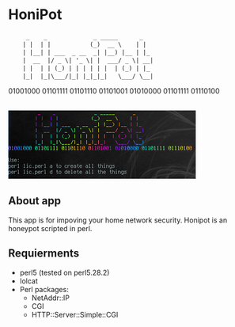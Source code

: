 # HoniPot
         _    _             _ _____      _
        | |  | |           (_)  __ \    | |
        | |__| | ___  _ __  _| |__) |__ | |_
        |  __  |/ _ \| '_ \| |  ___/ _ \| __|
        | |  | | (_) | | | | | |  | (_) | |_
        |_|  |_|\___/|_| |_|_|_|   \___/ \__|
01001000 01101111 01101110 01101001 01010000 01101111 01110100


<br>
<img src="README/help.png">

<h2>About app</h2>
<p>This app is for impoving your home network security. Honipot is an honeypot scripted in perl.</p>
  
<h2>Requierments</h2>
<ul><li>perl5 (tested on perl5.28.2)
  <li>lolcat
  <li>Perl packages:<ul><li>NetAddr::IP
                        <li>CGI
                        <li>HTTP::Server::Simple::CGI
    </ul>
</ul>
